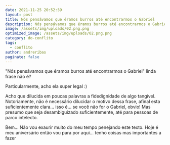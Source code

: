 ```yaml
---
date: 2021-11-25 20:52:59
layout: post
title: Nós pensávamos que éramos burros até encontrarmos o Gabriel
description: Nós pensávamos que éramos burros até encontrarmos o Gabriel
image: /assets/img/uploads/02.png.png
optimized_image: /assets/img/uploads/02.png.png
category: do-conflito
tags:
  - conflito
author: andreribas
paginate: false
---
```

"Nós pensávamos que éramos burros até encontrarmos o Gabriel" linda frase não é?



Particularmente, acho ela super legal :) 



Acho que dilucida em poucas palavras a fidedignidade de algo tangível. Notoriamente, não é necessário dilucidar o motivo dessa frase, afinal esta suficientemente clara... isso é... se você não for o Gabriel, obvio! Mas presumo que seja desambiguizado suficientemente, até para pessoas de parco intelecto.



Bem... Não vou exaurir muito do meu tempo penejando este texto. Hoje é meu aniversário então vou para por aqui... tenho coisas mas importantes a fazer
